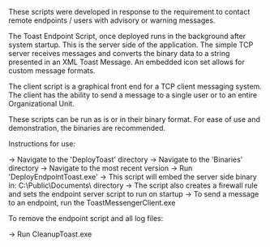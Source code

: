 
These scripts were developed in response to the requirement to contact remote endpoints / users with advisory or warning messages.

The Toast Endpoint Script, once deployed runs in the background after system startup. This is the server side of the application. The simple TCP server receives messages
and converts the binary data to a string presented in an XML Toast Message. An embedded icon set allows for custom message formats.

The client script is a graphical front end for a TCP client messaging system. The client has the ability to send a message to a single user or to an entire Organizational Unit.

These scripts can be run as is or in their binary format. For ease of use and demonstration, the binaries are recommended.

Instructions for use:

-> Navigate to the 'DeployToast' directory
-> Navigate to the 'Binaries' directory
-> Navigate to the most recent version
-> Run 'DeployEndpointToast.exe'
   -> This script will embed the server side binary in: C:\Public\Documents\ directory
   -> The script also creates a firewall rule and sets the endpoint server script to run on startup
-> To send a message to an endpoint, run the ToastMessengerClient.exe

To remove the endpoint script and all log files:

-> Run CleanupToast.exe
